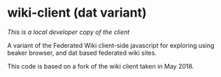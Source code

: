 # wiki-client (dat variant)

*This is a local developer copy of the client*

A variant of the Federated Wiki client-side javascript for exploring using beaker browser, and dat based federated wiki sites.

This code is based on a fork of the wiki client taken in May 2018.
